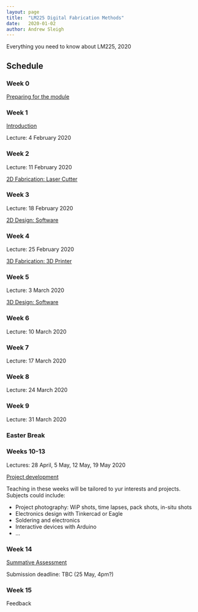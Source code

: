```yaml
---
layout: page
title:  "LM225 Digital Fabrication Methods"
date:   2020-01-02
author: Andrew Sleigh
---
```


Everything you need to know about LM225, 2020

<!--more-->

## Schedule

### Week 0

[Preparing for the module](prep.md)


### Week 1

[Introduction](intro.md)

Lecture: 4 February 2020


### Week 2

Lecture: 11 February 2020


[2D Fabrication: Laser Cutter](2d-laser.md)


### Week 3

Lecture: 18 February 2020

[2D Design: Software](2d-software.md)

### Week 4

Lecture: 25 February 2020

[3D Fabrication: 3D Printer](3d-machines.md)

### Week 5
Lecture: 3 March 2020

[3D Design: Software](3d-software.md)

### Week 6

Lecture: 10 March 2020

### Week 7

Lecture: 17 March 2020

### Week 8

Lecture: 24 March 2020

### Week 9

Lecture: 31 March 2020


### Easter Break

### Weeks 10-13

Lectures: 28 April, 5 May, 12 May, 19 May 2020

[Project development](project.md)

Teaching in these weeks will be tailored to yur interests and projects. Subjects could include:

* Project photography: WiP shots, time lapses, pack shots, in-situ shots
* Electronics design with Tinkercad or Eagle
* Soldering and electronics
* Interactive devices with Arduino
* ...



<!--

### Week 10

Lecture: 28 April 2020

[Project development](project.md)

Tailored session and project help

### Week 11

Lecture: 5 May 2020

[Project development](project.md)

Tailored session and project help

### Week 12

Lecture: 12 May 2020

[Project development](project.md)

Tailored session and project help


### Week 13

Lecture: 19 May 2020

[Project development](project.md)

Tailored session and project help

-->

### Week 14

[Summative Assessment](assessment.md)

Submission deadline: TBC (25 May, 4pm?)

### Week 15

Feedback
